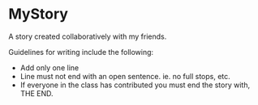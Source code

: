 # MyStory
A story created collaboratively with my friends.

Guidelines for writing include the following:

* Add only one line
* Line must not end with an open sentence. ie. no full stops, etc.
* If everyone in the class has contributed you must end the story with, THE END.
